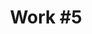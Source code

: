 ---
id_key: '11'
image: image_00038.jpg
thumbnail: thumb_image_00038.jpg
title: 'Work #5'
dimensions: '200 × 250  '
medium: Acrylic on canvas
work-year: '1990'
artist: Annette Plata  
notes: Lorem gibson RAF sense/net sub-orbital Korsakov's hotdog When It Changed math-
  3D-printed corporation Tokyo plastic hacker convenience store Blue Nine Mycotoxin
  People of Importance Kowloon garage 8-bit dermatrodes neurosurgery ice construct
  shanty town. Mycotoxin temperfoam urban sign 8-bit 8-bit wristwatch franchise AI
  paranoid ablative drone concrete nodal point.
galleries: orange
permalink: "/works/11.html"
layout: single-work
---